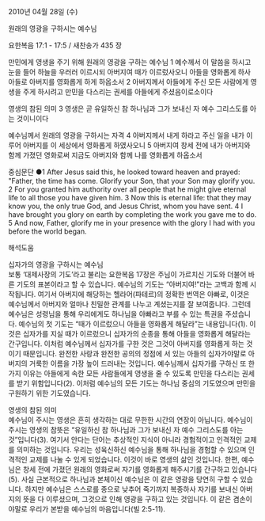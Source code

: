 2010년 04월 28일 (수)

원래의 영광을 구하시는 예수님



요한복음 17:1 - 17:5 / 새찬송가 435 장


만민에게 영생을 주기 위해 원래의 영광을 구하는 예수님 
1 예수께서 이 말씀을 하시고 눈을 들어 하늘을 우러러 이르시되 아버지여 때가 이르렀사오니 아들을 영화롭게 하사 아들로 아버지를 영화롭게 하게 하옵소서 2 아버지께서 아들에게 주신 모든 사람에게 영생을 주게 하시려고 만민을 다스리는 권세를 아들에게 주셨음이로소이다 

영생의 참된 의미
3 영생은 곧 유일하신 참 하나님과 그가 보내신 자 예수 그리스도를 아는 것이니이다 

예수님께서 원래의 영광을 구하시는 자격
4 아버지께서 내게 하라고 주신 일을 내가 이루어 아버지를 이 세상에서 영화롭게 하였사오니 5 아버지여 창세 전에 내가 아버지와 함께 가졌던 영화로써 지금도 아버지와 함께 나를 영화롭게 하옵소서  

중심문단 ●1 After Jesus said this, he looked toward heaven and prayed: "Father, the time has come. Glorify your Son, that your Son may glorify you. 2 For you granted him authority over all people that he might give eternal life to all those you have given him. 3 Now this is eternal life: that they may know you, the only true God, and Jesus Christ, whom you have sent. 4 I have brought you glory on earth by completing the work you gave me to do. 5 And now, Father, glorify me in your presence with the glory I had with you before the world began.

해석도움





십자가의 영광을 구하시는 예수님  
보통 ‘대제사장의 기도’라고 불리는 요한복음 17장은 주님이 가르치신 기도와 더불어 바른 기도의 표본이라고 할 수 있습니다. 예수님의 기도는 “아버지여!”라는 고백과 함께 시작됩니다. 여기서 아버지에 해당하는 헬라어(파테르)의 정확한 번역은 아빠로, 이것은 예수님께서 아버지와 얼마나 친밀한 관계를 나누고 계셨는지를 잘 보여줍니다. 그런데 예수님은 성령님을 통해 우리에게도 하나님을 아빠라고 부를 수 있는 특권을 주셨습니다. 예수님의 첫 기도는 “때가 이르렀으니 아들을 영화롭게 해달라”는 내용입니다(1). 이것은 십자가를 지실 때가 이르렀으니 십자가의 순종을 통해 아들을 영화롭게 해달라는 간구입니다. 이처럼 예수님께서 십자가를 구한 것은 그것이 아버지를 영화롭게 하는 것이기 때문입니다. 완전한 사랑과 완전한 공의의 정점에 서 있는 아들의 십자가야말로 아버지의 거룩한 이름을 가장 높이 드러내는 것입니다. 예수님께서 십자가를 구하신 또 한 가지 이유는 아들에게 속한 모든 사람들에게 영생을 줄 수 있도록 만민을 다스리는 권세를 받기 위함입니다(2). 이처럼 예수님의 모든 기도는 하나님 중심의 기도였으며 만민을 구원하기 위한 기도였습니다. 

영생의 참된 의미  
예수님이 주시는 영생은 흔히 생각하는 대로 무한한 시간의 연장이 아닙니다. 예수님이 주시는 영생의 참뜻은 “유일하신 참 하나님과 그가 보내신 자 예수 그리스도를 아는 것”입니다(3). 여기서 안다는 단어는 추상적인 지식이 아니라 경험적이고 인격적인 교제를 의미하는 것입니다. 우리는 성육신하신 예수님을 통해 하나님을 경험할 수 있으며 인격적인 교제를 나눌 수 있게 되었습니다. 이것이 바로 영생의 삶인 것입니다. 한편, 예수님은 창세 전에 가졌던 원래의 영화로써 자기를 영화롭게 해주시기를 간구하고 있습니다(5). 사실 근본적으로 하나님과 본체이신 예수님은 이 같은 영광을 당연히 구할 수 있습니다. 하지만 예수님은 스스로를 종으로 낮추어 죽기까지 복종하사 자기를 보내신 아버지의 뜻을 다 이루셨으며, 그것으로 인해 영광을 구하고 있는 것입니다. 이 같은 겸손이야말로 우리가 본받을 예수님의 마음입니다(빌 2:5-11).